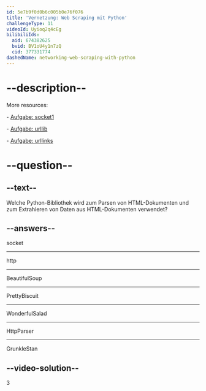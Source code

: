 ```yaml
---
id: 5e7b9f0d0b6c005b0e76f076
title: 'Vernetzung: Web Scraping mit Python'
challengeType: 11
videoId: Uyioq2q4cEg
bilibiliIds:
  aid: 674382625
  bvid: BV1oU4y1n7zQ
  cid: 377331774
dashedName: networking-web-scraping-with-python
---
```


# --description--

More resources:

\- <a href="https://www.youtube.com/watch?v=dWLdI143W-g" target="_blank" rel="noopener noreferrer nofollow">Aufgabe: socket1</a>

\- <a href="https://www.youtube.com/watch?v=8yis2DvbBkI" target="_blank" rel="noopener noreferrer nofollow">Aufgabe: urllib</a>

\- <a href="https://www.youtube.com/watch?v=g9flPDG9nnY" target="_blank" rel="noopener noreferrer nofollow">Aufgabe: urllinks</a>

# --question--

## --text--

Welche Python-Bibliothek wird zum Parsen von HTML-Dokumenten und zum Extrahieren von Daten aus HTML-Dokumenten verwendet?

## --answers--

socket

---

http

---

BeautifulSoup

---

PrettyBiscuit

---

WonderfulSalad

---

HttpParser

---

GrunkleStan

## --video-solution--

3

